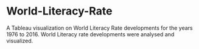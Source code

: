 # World-Literacy-Rate
A Tableau visualization on World Literacy Rate developments for the years 1976 to 2016.
World Literacy rate developments were analysed and visualized. 
